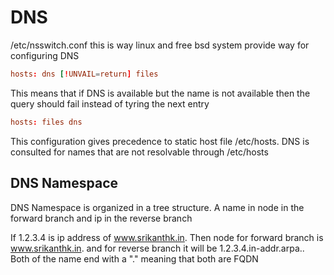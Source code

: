 # DNS

/etc/nsswitch.conf this is way linux and free bsd system provide way for configuring DNS


```conf
hosts: dns [!UNVAIL=return] files
```

This means that if DNS is available but the name is not available then the query should fail instead of tyring 
the next entry


```conf
hosts: files dns
```

This configuration gives precedence to static host file /etc/hosts. DNS is consulted for names that are not 
resolvable through /etc/hosts

## DNS Namespace

DNS Namespace is organized in a tree structure. A name in node in the forward branch and ip in the reverse branch

If 1.2.3.4 is ip address of www.srikanthk.in. Then node for forward branch is www.srikanthk.in. and for reverse 
branch it will be 1.2.3.4.in-addr.arpa.. Both of the name end with a "." meaning that both are FQDN

